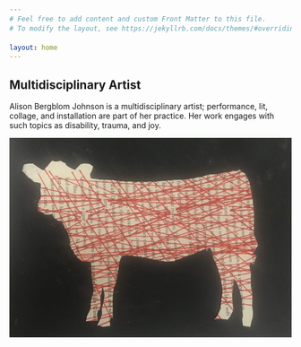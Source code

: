 ```yaml
---
# Feel free to add content and custom Front Matter to this file.
# To modify the layout, see https://jekyllrb.com/docs/themes/#overriding-theme-defaults

layout: home
---
```

## Multidisciplinary Artist
Alison Bergblom Johnson is a multidisciplinary artist; performance, lit, collage, and installation are part of her practice. Her work engages with such topics as disability, trauma, and joy.

<div><a href="/thework/"><img src="assets/img/calf.jpg" /></a></div>
